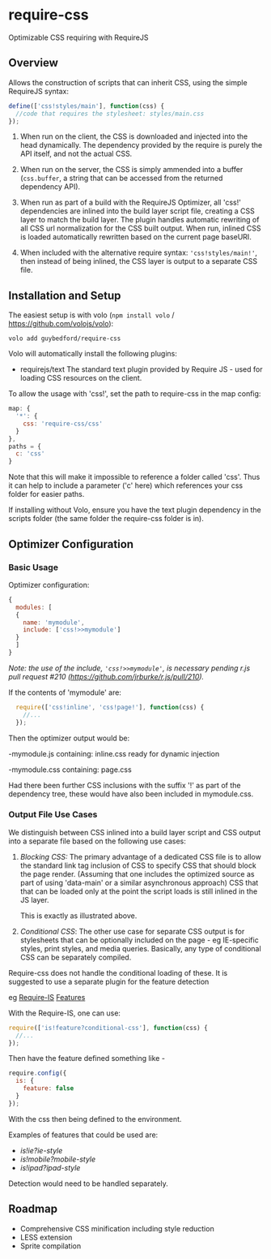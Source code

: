require-css
===========

Optimizable CSS requiring with RequireJS

Overview
--------

Allows the construction of scripts that can inherit CSS, using the simple RequireJS syntax:

```javascript
define(['css!styles/main'], function(css) {
  //code that requires the stylesheet: styles/main.css
});
```

1. When run on the client, the CSS is downloaded and injected into the head dynamically. The dependency provided by the require is purely the API itself, and not the actual CSS.

2. When run on the server, the CSS is simply ammended into a buffer (`css.buffer`, a string that can be accessed from the returned dependency API).

3. When run as part of a build with the RequireJS Optimizer, all 'css!' dependencies are inlined into the build layer script file, creating a CSS layer to match the build layer. The plugin handles automatic rewriting of all CSS url normalization for the CSS built output. When run, inlined CSS is loaded automatically rewritten based on the
current page baseURI.

4. When included with the alternative require syntax: `'css!styles/main!'`, then instead of being inlined, the CSS layer is output to a separate CSS file.





Installation and Setup
----------------------

The easiest setup is with volo (`npm install volo` / https://github.com/volojs/volo):

```
volo add guybedford/require-css
```

Volo will automatically install the following plugins:
* requirejs/text
  The standard text plugin provided by Require JS - used for loading CSS resources on the client.

To allow the usage with 'css!', set the path to require-css in the map config:

```javascript
map: {
  '*': {
    css: 'require-css/css'
  }
},
paths = {
  c: 'css'
}
```

Note that this will make it impossible to reference a folder called 'css'.
Thus it can help to include a parameter ('c' here) which references your css folder for easier paths.

If installing without Volo, ensure you have the text plugin dependency in the scripts folder (the same folder the require-css folder is in).


Optimizer Configuration
-----------------------

### Basic Usage

Optimizer configuration:

```javascript
{
  modules: [
  {
    name: 'mymodule',
    include: ['css!>>mymodule']
  }
  ]
}
```

*Note: the use of the include, `'css!>>mymodule'`, is necessary pending r.js pull request #210 (https://github.com/jrburke/r.js/pull/210).*

If the contents of 'mymodule' are:

```javascript
  require(['css!inline', 'css!page!'], function(css) {
    //...
  });
```

Then the optimizer output would be:

-mymodule.js containing:
 inline.css ready for dynamic injection

-mymodule.css containing:
 page.css

Had there been further CSS inclusions with the suffix '!' as part of the dependency tree, these would have also been included in mymodule.css.


### Output File Use Cases

We distinguish between CSS inlined into a build layer script and CSS output into a separate file based on the
following use cases:

1. *Blocking CSS:* The primary advantage of a dedicated CSS file is to allow the standard link tag inclusion of CSS to specify CSS that should block the page render.
   (Assuming that one includes the optimized source as part of using 'data-main' or a similar asynchronous approach)
   CSS that that can be loaded only at the point the script loads is still inlined in the JS layer.
   
   This is exactly as illustrated above.

2. *Conditional CSS*: The other use case for separate CSS output is for stylesheets that can be optionally included on the page - eg IE-specific styles, print styles,
and media queries. Basically, any type of conditional CSS can be separately compiled.

Require-css does not handle the conditional loading of these. It is suggested to use a separate plugin for the feature detection 

eg 
[Require-IS](https://github.com/guybedford/require-is)
[Features](https://github.com/jensarps/AMD-feature)

With the Require-IS, one can use:

```javascript
require(['is!feature?conditional-css'], function(css) {
  //...
});
```

Then have the feature defined something like - 

```javascript
require.config({
  is: {
    feature: false
  }
});
```

With the css then being defined to the environment.

Examples of features that could be used are:
* _is!ie?ie-style_
* _is!mobile?mobile-style_
* _is!ipad?ipad-style_

Detection would need to be handled separately.



Roadmap
-------

* Comprehensive CSS minification including style reduction
* LESS extension
* Sprite compilation

